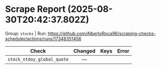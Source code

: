 # Scrape Report (2025-08-30T20:42:37.802Z)

Group: `stocks`  |  Run: https://github.com/AlbertoRoca96/scraping-checks-scheduler/actions/runs/17348351456

| Check | Changed | Keys | Error |
|---|:---:|:--|:--|
| `stock_ntdoy_global_quote` | — |  |  |
